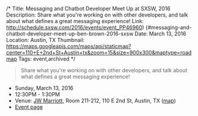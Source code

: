 /*
Title: Messaging and Chatbot Developer Meet Up at SXSW, 2016
Description: Share what you're working on with other developers, and talk about what defines a great messaging experience!
Link: http://schedule.sxsw.com/2016/events/event_PP46960) {#messaging-and-chatbot-developer-meet-up-ben-brown-2016-sxsw
Date: March 13, 2016
Location: Austin, TX
Thumbnail: https://maps.googleapis.com/maps/api/staticmap?center=110+E+2nd+St+Austin+tx&zoom=15&size=900x300&maptype=roadmap
Tags: event,archived
*/


> Share what you're working on with other developers, and talk about what defines a great messaging experience!

- Sunday, March 13, 2016
- 12:30PM - 1:30PM
- Venue: [JW Marriott](http://schedule.sxsw.com/?lsort=venue_all_days&venue=JW+Marriott), Room 211-212, 110 E 2nd St, Austin, TX ([map](https://www.google.com/maps/dir/Current+Location/110+E+2nd+St+Austin+tx))
- [Event page](http://schedule.sxsw.com/2016/events/event_PP46960)